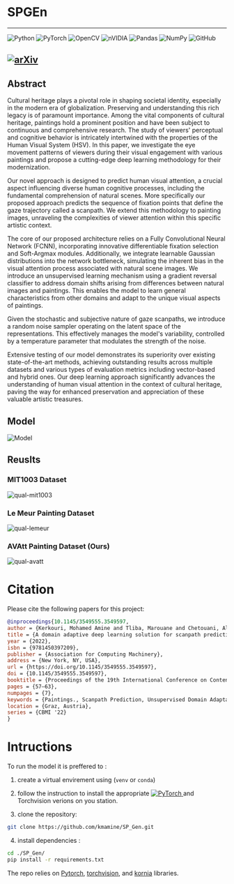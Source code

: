# SPGEn

---


![Python](https://img.shields.io/badge/python-3670A0?style=for-the-badge&logo=python&logoColor=ffdd54)
![PyTorch](https://img.shields.io/badge/PyTorch-%23EE4C2C.svg?style=for-the-badge&logo=PyTorch&logoColor=white)
![OpenCV](https://img.shields.io/badge/opencv-%23white.svg?style=for-the-badge&logo=opencv&logoColor=white)
![nVIDIA](https://img.shields.io/badge/cuda-000000.svg?style=for-the-badge&logo=nVIDIA&logoColor=green)
![Pandas](https://img.shields.io/badge/pandas-%23150458.svg?style=for-the-badge&logo=pandas&logoColor=white)
![NumPy](https://img.shields.io/badge/numpy-%23013243.svg?style=for-the-badge&logo=numpy&logoColor=white)
![GitHub](https://img.shields.io/badge/github-%23121011.svg?style=for-the-badge&logo=github&logoColor=white)

[![arXiv](https://img.shields.io/badge/arXiv-2209.11338-b31b1b.svg?style=for-the-badge)](https://arxiv.org/abs/2209.11338)
----

## Abstract 
Cultural heritage plays a pivotal role in shaping societal identity, especially in the modern era of globalization. Preserving and understanding this rich legacy is of paramount importance. Among the vital components of cultural heritage, paintings hold a prominent position and have been subject to continuous and comprehensive research. The study of viewers' perceptual and cognitive behavior is intricately intertwined with the properties of the Human Visual System (HSV). In this paper, we investigate the eye movement patterns of viewers during their visual engagement with various paintings and propose a cutting-edge deep learning methodology for their modernization.

Our novel approach is designed to predict human visual attention, a crucial aspect influencing diverse human cognitive processes, including the fundamental comprehension of natural scenes. More specifically our proposed approach predicts the sequence of fixation points that define the gaze trajectory called a scanpath.  We extend this methodology to painting images, unraveling the complexities of viewer attention within this specific artistic context.

The core of our proposed architecture relies on a Fully Convolutional Neural Network (FCNN), incorporating innovative differentiable fixation selection and Soft-Argmax modules. Additionally, we integrate learnable Gaussian distributions into the network bottleneck, simulating the inherent bias in the visual attention process associated with natural scene images. We introduce an unsupervised learning mechanism using a gradient reversal classifier to address domain shifts arising from differences between natural images and paintings. This enables the model to learn general characteristics from other domains and adapt to the unique visual aspects of paintings.

Given the stochastic and subjective nature of gaze scanpaths, we introduce a  random noise sampler operating on the latent space of the representations. This effectively manages the model's variability, controlled by a temperature parameter that modulates the strength of the noise.

Extensive testing of our model demonstrates its superiority over existing state-of-the-art methods, achieving outstanding results across multiple datasets and various types of evaluation metrics including vector-based and hybrid ones. Our deep learning approach significantly advances the understanding of human visual attention in the context of cultural heritage, paving the way for enhanced preservation and appreciation of these valuable artistic treasures.

## Model 
![Model](./static/model.jpg)


## Reuslts
### MIT1003 Dataset
 ![qual-mit1003](./static/qual-mit1003.png)

### Le Meur Painting Dataset
 ![qual-lemeur](./static/qual-lemeur.png)

### AVAtt Painting Dataset (Ours)
 ![qual-avatt](./static/qual-avatt.png)


# Citation

Please cite the following papers for this project: 

```bibtex
@inproceedings{10.1145/3549555.3549597,
author = {Kerkouri, Mohamed Amine and Tliba, Marouane and Chetouani, Aladine and Bruno, Alessandro},
title = {A domain adaptive deep learning solution for scanpath prediction of paintings},
year = {2022},
isbn = {9781450397209},
publisher = {Association for Computing Machinery},
address = {New York, NY, USA},
url = {https://doi.org/10.1145/3549555.3549597},
doi = {10.1145/3549555.3549597},
booktitle = {Proceedings of the 19th International Conference on Content-Based Multimedia Indexing},
pages = {57–63},
numpages = {7},
keywords = {Paintings., Scanpath Prediction, Unsupervised Domain Adaptation},
location = {Graz, Austria},
series = {CBMI '22}
}
```

# Intructions 

To run the model it is preffered to : 
1.  create a virtual envirement using (```venv``` or ```conda```)

2. follow the instruction to install the appropriate <a href="https://pytorch.org/get-started/locally/"> ![PyTorch](https://img.shields.io/badge/PyTorch-%23EE4C2C.svg?style=for-the-badge&logo=PyTorch&logoColor=white) </a> and Torchvision verions on you station.

3. clone the repository: 
```bash
git clone https://github.com/kmamine/SP_Gen.git
```

4. install dependencies : 
```bash 
cd ./SP_Gen/
pip install -r requirements.txt
```

The repo relies on <a href="https://pytorch.org/get-started/locally/">Pytorch</a>, <a href="https://pytorch.org/get-started/locally/">torchvision</a>, and <a href="https://kornia.github.io/">kornia</a> libraries.




